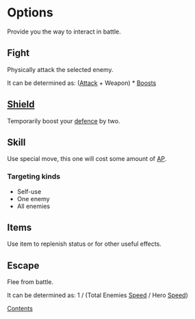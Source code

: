 # Options

Provide you the way to interact in battle.

## Fight

Physically attack the selected enemy.

It can be determined as: ([Attack](https://github.com/Alexxx180/Desert-Rage/tree/help/Manual/Status/Stats#attack) + Weapon) * [Boosts](https://github.com/Alexxx180/Desert-Rage/blob/help/Manual/Status/Effects/README.md)

## [Shield](https://github.com/Alexxx180/Desert-Rage/tree/help/Manual/Status/Effects#shield)

Temporarily boost your [defence](https://github.com/Alexxx180/Desert-Rage/blob/help/Manual/Status/Stats/README.md#defence) by two.

## Skill

Use special move, this one will cost some amount of [AP](https://github.com/Alexxx180/Desert-Rage/blob/help/Manual/Status/Stats/README.md#ap-action-points).

### Targeting kinds

- Self-use
- One enemy
- All enemies

## Items

Use item to replenish status or for other useful effects.

## Escape

Flee from battle.

It can be determined as: 1 / (Total Enemies [Speed](https://github.com/Alexxx180/Desert-Rage/tree/help/Manual/Status/Stats#speed) / Hero [Speed](https://github.com/Alexxx180/Desert-Rage/tree/help/Manual/Status/Stats#speed))

[Contents](https://github.com/Alexxx180/Desert-Rage/blob/help/Manual/README.md)
